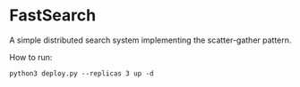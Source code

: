 # FastSearch

A simple distributed search system implementing the scatter-gather pattern.

How to run:

```
python3 deploy.py --replicas 3 up -d
```
